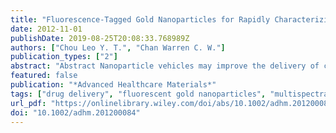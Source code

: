 ```yaml
---
title: "Fluorescence‐Tagged Gold Nanoparticles for Rapidly Characterizing the Size‐Dependent Biodistribution in Tumor Models"
date: 2012-11-01
publishDate: 2019-08-25T20:08:33.768989Z
authors: ["Chou Leo Y. T.", "Chan Warren C. W."]
publication_types: ["2"]
abstract: "Abstract Nanoparticle vehicles may improve the delivery of contrast agents and therapeutics to diseased tissues, but their rational design is currently impeded by a lack of robust technologies to characterize their in vivo behavior in real?time. This study demonstrates that fluorescent?labeled gold nanoparticles can be optimized for in vivo detection, perform pharmacokinetic analysis of nanoparticle designs, analyze tumor extravasation, and clearance kinetics in tumor?bearing animals. This optical imaging approach is non?invasive and high?throughput. Interestingly, these fluorescent gold nanoparticles can be used for multispectral imaging to compare several nanoparticle designs simultaneously within the same animal and eliminates the host?dependent variabilities across measured data. Together these results describe a novel platform for evaluating the performance of tumor?targeting nanoparticles, and provide new insights for the design of future nanotherapeutics."
featured: false
publication: "*Advanced Healthcare Materials*"
tags: ["drug delivery", "fluorescent gold nanoparticles", "multispectral imaging", "nanomedicine", "pharmacokinetics"]
url_pdf: "https://onlinelibrary.wiley.com/doi/abs/10.1002/adhm.201200084"
doi: "10.1002/adhm.201200084"
---
```


